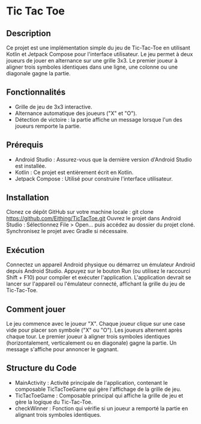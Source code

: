 # Tic Tac Toe

## Description
Ce projet est une implémentation simple du jeu de Tic-Tac-Toe en utilisant Kotlin et Jetpack Compose pour l'interface utilisateur. Le jeu permet à deux joueurs de jouer en alternance sur une grille 3x3. Le premier joueur à aligner trois symboles identiques dans une ligne, une colonne ou une diagonale gagne la partie.

## Fonctionnalités
- Grille de jeu de 3x3 interactive.
- Alternance automatique des joueurs ("X" et "O").
- Détection de victoire : la partie affiche un message lorsque l'un des joueurs remporte la partie.

## Prérequis
- Android Studio : Assurez-vous que la dernière version d'Android Studio est installée.
- Kotlin : Ce projet est entièrement écrit en Kotlin.
- Jetpack Compose : Utilisé pour construire l'interface utilisateur.

## Installation
Clonez ce dépôt GitHub sur votre machine locale :
git clone https://github.com/Eithing/TicTacToe.git
Ouvrez le projet dans Android Studio :
Sélectionnez File > Open... puis accédez au dossier du projet cloné.
Synchronisez le projet avec Gradle si nécessaire.

## Exécution
Connectez un appareil Android physique ou démarrez un émulateur Android depuis Android Studio.
Appuyez sur le bouton Run (ou utilisez le raccourci Shift + F10) pour compiler et exécuter l'application.
L'application devrait se lancer sur l'appareil ou l'émulateur connecté, affichant la grille du jeu de Tic-Tac-Toe.

## Comment jouer
Le jeu commence avec le joueur "X".
Chaque joueur clique sur une case vide pour placer son symbole ("X" ou "O").
Les joueurs alternent après chaque tour.
Le premier joueur à aligner trois symboles identiques (horizontalement, verticalement ou en diagonale) gagne la partie.
Un message s'affiche pour annoncer le gagnant.

## Structure du Code
- MainActivity : Activité principale de l'application, contenant le composable TicTacToeGame qui gère l'affichage de la grille de jeu.
- TicTacToeGame : Composable principal qui affiche la grille de jeu et gère la logique du Tic-Tac-Toe.
- checkWinner : Fonction qui vérifie si un joueur a remporté la partie en alignant trois symboles identiques.